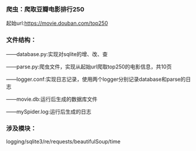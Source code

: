 ### 爬虫：爬取豆瓣电影排行250

起始url:https://movie.douban.com/top250



### 文件结构：

——database.py:实现对sqlite的增、改、查

——parse.py:爬虫文件，实现从起始url爬取top250的电影信息，共10页

——logger.conf:实现日志记录，使用两个logger分别记录database和parse的日志

——movie.db:运行后生成的数据库文件

——mySpider.log:运行后生成的日志



### 涉及模块：

logging/sqlite3/re/requests/beautifulSoup/time